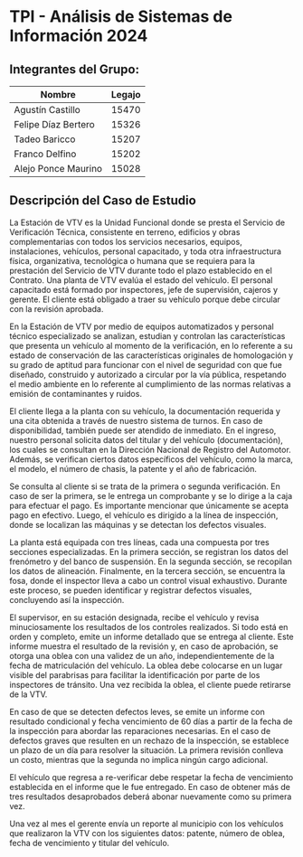 
# TPI - Análisis de Sistemas de Información 2024




## Integrantes del Grupo:

Nombre | Legajo |
--- | --- |
Agustín Castillo | 15470 |
Felipe Díaz Bertero | 15326 |
Tadeo Baricco | 15207 |
Franco Delfino | 15202 |
Alejo Ponce Maurino | 15028 |


## Descripción del Caso de Estudio

La Estación de VTV es la Unidad Funcional donde se presta el Servicio de Verificación Técnica, consistente en terreno, edificios y obras complementarias con todos los servicios necesarios, equipos, instalaciones, vehículos, personal capacitado, y toda otra infraestructura física, organizativa, tecnológica o humana que se requiera para la prestación del Servicio de VTV durante todo el plazo establecido en el Contrato.
Una planta de VTV evalúa el estado del vehículo. El personal capacitado está formado por inspectores, jefe de supervisión, cajeros y gerente. El cliente está obligado a traer su vehículo porque debe circular con la revisión aprobada.

En la Estación de VTV por medio de equipos automatizados y personal técnico especializado se analizan, estudian y controlan las características que presenta un vehículo al momento de la verificación, en lo referente a su estado de conservación de las características originales de homologación y su grado de aptitud para funcionar con el nivel de seguridad con que fue diseñado, construido y autorizado a circular por la vía pública, respetando el medio ambiente en lo referente al cumplimiento de las normas relativas a emisión de contaminantes y ruidos.

El cliente llega a la planta con su vehículo, la documentación requerida y una cita obtenida a través de nuestro sistema de turnos. En caso de disponibilidad, también puede ser atendido de inmediato. En el ingreso, nuestro personal solicita datos del titular y del vehículo (documentación), los cuales se consultan en la Dirección Nacional de Registro del Automotor. Además, se verifican ciertos datos específicos del vehículo, como la marca, el modelo, el número de chasis, la patente y el año de fabricación.

Se consulta al cliente si se trata de la primera o segunda verificación. En caso de ser la primera, se le entrega un comprobante y se lo dirige a la caja para efectuar el pago. Es importante mencionar que únicamente se acepta pago en efectivo. Luego, el vehículo es dirigido a la línea de inspección, donde se localizan las máquinas y se detectan los defectos visuales.

La planta está equipada con tres líneas, cada una compuesta por tres secciones especializadas. En la primera sección, se registran los datos del frenómetro y del banco de suspensión. En la segunda sección, se recopilan los datos de alineación. Finalmente, en la tercera sección, se encuentra la fosa, donde el inspector lleva a cabo un control visual exhaustivo. Durante este proceso, se pueden identificar y registrar defectos visuales, concluyendo así la inspección.

El supervisor, en su estación designada, recibe el vehículo y revisa minuciosamente los resultados de los controles realizados. Si todo está en orden y completo, emite un informe detallado que se entrega al cliente. Este informe muestra el resultado de la revisión y, en caso de aprobación, se otorga una oblea con una validez de un año, independientemente de la fecha de matriculación del vehículo. La oblea debe colocarse en un lugar visible del parabrisas para facilitar la identificación por parte de los inspectores de tránsito. Una vez recibida la oblea, el cliente puede retirarse de la VTV.

En caso de que se detecten defectos leves, se emite un informe con resultado condicional y fecha vencimiento de 60 días a partir de la fecha de la inspección para abordar las reparaciones necesarias. En el caso de defectos graves que resulten en un rechazo de la inspección, se establece un plazo de un día para resolver la situación. La primera revisión conlleva un costo, mientras que la segunda no implica ningún cargo adicional.

El vehículo que regresa a re-verificar debe respetar la fecha de vencimiento establecida en el informe que le fue entregado. En caso de obtener más de tres resultados desaprobados deberá abonar nuevamente como su primera vez.

Una vez al mes el gerente envía un reporte al municipio con los vehículos que realizaron la VTV con los siguientes datos: patente, número de oblea, fecha de vencimiento y titular del vehículo.
